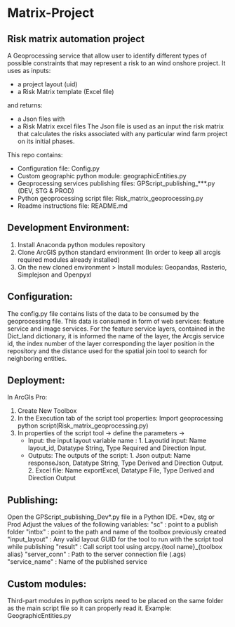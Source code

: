 # Matrix-Project
## Risk matrix automation project

A Geoprocessing service that allow user to identify different types of possible constraints that may represent a risk to an wind onshore project. 
It uses as inputs: 
- a project layout (uid) 
- a Risk Matrix template (Excel file) 

and returns:
- a Json files with 
- a Risk Matrix excel files 
The Json file is used as an input the risk matrix that calculates the risks associated with any particular wind farm project on its initial phases.

This repo contains:

-	Configuration file: Config.py
-	Custom geographic python module: geographicEntities.py
-	Geoprocessing services publishing files: GPScript_publishing_***.py (DEV, STG & PROD)
-	Python geoprocessing script file: Risk_matrix_geoprocessing.py 
-	Readme instructions file: README.md    

## Development Environment:
1. Install Anaconda python modules repository 
2. Clone ArcGIS python standard environment (In order to keep all arcgis required modules already installed)
3. On the new cloned environment > Install modules: Geopandas, Rasterio, Simplejson and Openpyxl

## Configuration:
The config.py file contains lists of the data to be consumed by the geoprocessing file. This data is consumed in form of web services: feature service and image services.
For the feature service layers, contained in the Dict_land dictionary, it is informed the name of the layer, the Arcgis service id, the index number of the layer corresponding the layer position in the repository and the distance used for the spatial join tool to search for neighboring entities.

## Deployment:

In ArcGIs Pro: 
1. Create New Toolbox
2. In the Execution tab of the script tool properties: Import geoprocessing python script(Risk_matrix_geoprocessing.py)
3. In properties of the script tool -> define the parameters -> 
    -  Input: the input layout variable name : 
            1. Layoutid input: Name layout_id, Datatype String, Type Required and Direction Input.
    -  Outputs: The outputs of the script: 
            1. Json output: Name responseJson, Datatype String, Type Derived and Direction Output.
            2. Excel file: Name exportExcel, Datatype File, Type Derived and Direction Output

## Publishing:

Open the GPScript_publishing_Dev*.py file in a Python IDE. *Dev, stg or Prod
Adjust the values of the following variables: 
"sc" : point to a publish folder
"intbx" : point to the path and name of the toolbox previously created
"input_layout" : Any valid layout GUID for the tool to run with the script tool while publishing
"result" : Call script tool using arcpy.{tool name}_{toolbox alias}
"server_conn" : Path to the server connection file (.ags)
"service_name" :  Name of the published service

## Custom modules:
Third-part modules in python scripts need to be placed on the same folder as the main script file so it can properly read it. Example: GeographicEntities.py
